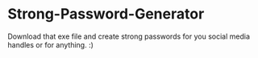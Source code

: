 # Strong-Password-Generator

Download that exe file and create strong passwords for you social media handles or for anything. :)
